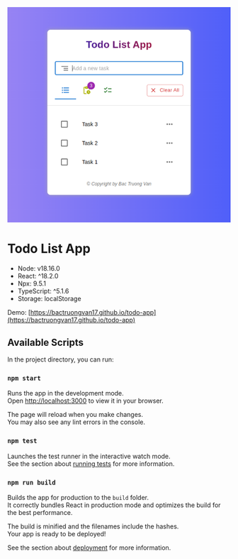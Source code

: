 ![Todo App](./docs/images/todo-app.png)

# Todo List App

* Node: v18.16.0
* React: ^18.2.0
* Npx: 9.5.1
* TypeScript: ^5.1.6
* Storage: localStorage

Demo: [https://bactruongvan17.github.io/todo-app](https://bactruongvan17.github.io/todo-app)

## Available Scripts

In the project directory, you can run:

### `npm start`

Runs the app in the development mode.\
Open [http://localhost:3000](http://localhost:3000) to view it in your browser.

The page will reload when you make changes.\
You may also see any lint errors in the console.

### `npm test`

Launches the test runner in the interactive watch mode.\
See the section about [running tests](https://facebook.github.io/create-react-app/docs/running-tests) for more information.

### `npm run build`

Builds the app for production to the `build` folder.\
It correctly bundles React in production mode and optimizes the build for the best performance.

The build is minified and the filenames include the hashes.\
Your app is ready to be deployed!

See the section about [deployment](https://facebook.github.io/create-react-app/docs/deployment) for more information.